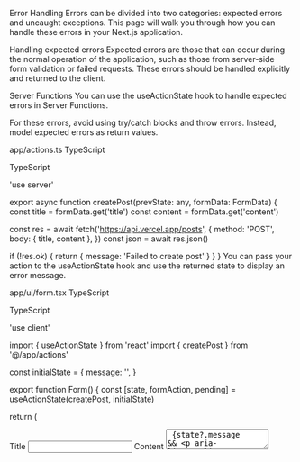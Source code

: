 Error Handling
Errors can be divided into two categories: expected errors and uncaught exceptions. This page will walk you through how you can handle these errors in your Next.js application.

Handling expected errors
Expected errors are those that can occur during the normal operation of the application, such as those from server-side form validation or failed requests. These errors should be handled explicitly and returned to the client.

Server Functions
You can use the useActionState hook to handle expected errors in Server Functions.

For these errors, avoid using try/catch blocks and throw errors. Instead, model expected errors as return values.

app/actions.ts
TypeScript

TypeScript

'use server'
 
export async function createPost(prevState: any, formData: FormData) {
  const title = formData.get('title')
  const content = formData.get('content')
 
  const res = await fetch('https://api.vercel.app/posts', {
    method: 'POST',
    body: { title, content },
  })
  const json = await res.json()
 
  if (!res.ok) {
    return { message: 'Failed to create post' }
  }
}
You can pass your action to the useActionState hook and use the returned state to display an error message.

app/ui/form.tsx
TypeScript

TypeScript

'use client'
 
import { useActionState } from 'react'
import { createPost } from '@/app/actions'
 
const initialState = {
  message: '',
}
 
export function Form() {
  const [state, formAction, pending] = useActionState(createPost, initialState)
 
  return (
    <form action={formAction}>
      <label htmlFor="title">Title</label>
      <input type="text" id="title" name="title" required />
      <label htmlFor="content">Content</label>
      <textarea id="content" name="content" required />
      {state?.message && <p aria-live="polite">{state.message}</p>}
      <button disabled={pending}>Create Post</button>
    </form>
  )
}
Server Components
When fetching data inside of a Server Component, you can use the response to conditionally render an error message or redirect.

app/page.tsx
TypeScript

TypeScript

export default async function Page() {
  const res = await fetch(`https://...`)
  const data = await res.json()
 
  if (!res.ok) {
    return 'There was an error.'
  }
 
  return '...'
}
Not found
You can call the notFound function within a route segment and use the not-found.js file to show a 404 UI.

app/blog/[slug]/page.tsx
TypeScript

TypeScript

import { getPostBySlug } from '@/lib/posts'
 
export default async function Page({ params }: { params: { slug: string } }) {
  const { slug } = await params
  const post = getPostBySlug(slug)
 
  if (!post) {
    notFound()
  }
 
  return <div>{post.title}</div>
}
app/blog/[slug]/not-found.tsx
TypeScript

TypeScript

export default function NotFound() {
  return <div>404 - Page Not Found</div>
}
Handling uncaught exceptions
Uncaught exceptions are unexpected errors that indicate bugs or issues that should not occur during the normal flow of your application. These should be handled by throwing errors, which will then be caught by error boundaries.

Nested error boundaries
Next.js uses error boundaries to handle uncaught exceptions. Error boundaries catch errors in their child components and display a fallback UI instead of the component tree that crashed.

Create an error boundary by adding an error.js file inside a route segment and exporting a React component:

app/dashboard/error.tsx
TypeScript

TypeScript

'use client' // Error boundaries must be Client Components
 
import { useEffect } from 'react'
 
export default function Error({
  error,
  reset,
}: {
  error: Error & { digest?: string }
  reset: () => void
}) {
  useEffect(() => {
    // Log the error to an error reporting service
    console.error(error)
  }, [error])
 
  return (
    <div>
      <h2>Something went wrong!</h2>
      <button
        onClick={
          // Attempt to recover by trying to re-render the segment
          () => reset()
        }
      >
        Try again
      </button>
    </div>
  )
}
Errors will bubble up to the nearest parent error boundary. This allows for granular error handling by placing error.tsx files at different levels in the route hierarchy.

Nested Error Component Hierarchy
Error boundaries don’t catch errors inside event handlers. They’re designed to catch errors during rendering to show a fallback UI instead of crashing the whole app.

In general, errors in event handlers or async code aren’t handled by error boundaries because they run after rendering.

To handle these cases, catch the error manually and store it using useState or useReducer, then update the UI to inform the user.


'use client'
 
import { useState } from 'react'
 
export function Button() {
  const [error, setError] = useState(null)
 
  const handleClick = () => {
    try {
      // do some work that might fail
      throw new Error('Exception')
    } catch (reason) {
      setError(reason)
    }
  }
 
  if (error) {
    /* render fallback UI */
  }
 
  return (
    <button type="button" onClick={handleClick}>
      Click me
    </button>
  )
}
Note that unhandled errors inside startTransition from useTransition, will bubble up to the nearest error boundary.


'use client'
 
import { useTransition } from 'react'
 
export function Button() {
  const [pending, startTransition] = useTransition()
 
  const handleClick = () =>
    startTransition(() => {
      throw new Error('Exception')
    })
 
  return (
    <button type="button" onClick={handleClick}>
      Click me
    </button>
  )
}
Global errors
While less common, you can handle errors in the root layout using the global-error.js file, located in the root app directory, even when leveraging internationalization. Global error UI must define its own <html> and <body> tags, since it is replacing the root layout or template when active.

app/global-error.tsx
TypeScript

TypeScript

'use client' // Error boundaries must be Client Components
 
export default function GlobalError({
  error,
  reset,
}: {
  error: Error & { digest?: string }
  reset: () => void
}) {
  return (
    // global-error must include html and body tags
    <html>
      <body>
        <h2>Something went wrong!</h2>
        <button onClick={() => reset()}>Try again</button>
      </body>
    </html>
  )
}
API Reference
Learn more about the features mentioned in this page by reading the API Reference.
redirect
API Reference for the redirect function.
error.js
API reference for the error.js special file.
notFound
API Reference for the notFound function.
not-found.js
API reference for the not-found.js file.
Previous
Caching and Revalidating
